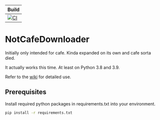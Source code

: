 |Build|
|-----|
|[![CI](https://github.com/Benjababe/NotCafeDownloader/workflows/CI/badge.svg?event=push)](https://github.com/Benjababe/NotCafeDownloader/actions/workflows/main.yml)|

# NotCafeDownloader

Initially only intended for cafe. Kinda expanded on its own and cafe sorta died.

It actually works this time. At least on Python 3.8 and 3.9.

Refer to the [wiki](https://github.com/Benjababe/NotCafeDownloader/wiki) for detailed use.

## Prerequisites

Install required python packages in requirements.txt into your environment. 

```bash
pip install -r requirements.txt
```
